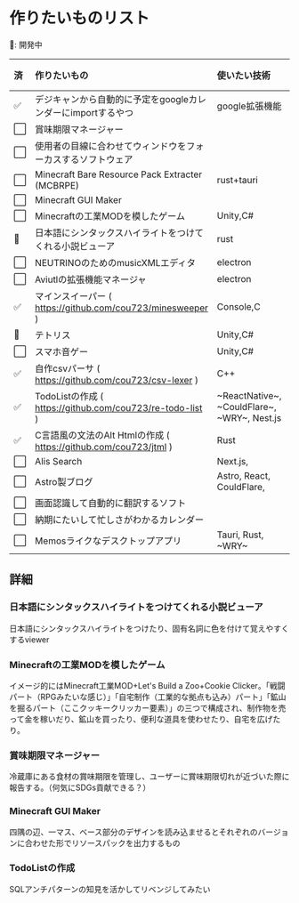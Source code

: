 # 作りたいものリスト

🚧: 開発中

| 済   | 作りたいもの                                                     | 使いたい技術                                | 追加日     | やる気 |
| :--- | :--------------------------------------------------------------- | :------------------------------------------ | :--------- | :----: |
| ✅    | デジキャンから自動的に予定をgoogleカレンダーにimportするやつ     | google拡張機能                              | 2022/12/11 |        |
| ⬜    | 賞味期限マネージャー                                             |                                             | 2022/07/02 | `----` |
| ⬜    | 使用者の目線に合わせてウィンドウをフォーカスするソフトウェア     |                                             | 2022/05/15 | `o---` |
| ⬜    | Minecraft Bare Resource Pack Extracter (MCBRPE)                  | rust+tauri                                  | 2022/02/05 | `----` |
| ⬜    | Minecraft GUI Maker                                              |                                             | 2022/02/05 | `----` |
| ⬜    | Minecraftの工業MODを模したゲーム                                 | Unity,C#                                    | 2021/11/27 | `o---` |
| 🚧    | 日本語にシンタックスハイライトをつけてくれる小説ビューア         | rust                                        | 2021/11/11 | `oo--` |
| ⬜    | NEUTRINOのためのmusicXMLエディタ                                 | electron                                    | 2021/06/29 | `----` |
| ⬜    | Aviutlの拡張機能マネージャ                                       | electron                                    | 2021/06/29 | `----` |
| ✅    | マインスイーパー ( https://github.com/cou723/minesweeper )       | Console,C                                   | 2020/11/22 |        |
| 🚧    | テトリス                                                         | Unity,C#                                    | 2020/09/19 | `oo--` |
| ⬜    | スマホ音ゲー                                                     | Unity,C#                                    | 2020/09/19 | `o---` |
| ✅    | 自作csvパーサ ( https://github.com/cou723/csv-lexer )            | C++                                         | 2020/09/19 |        |
| ✅    | TodoListの作成 ( https://github.com/cou723/re-todo-list )        | ~ReactNative~, ~CouldFlare~, ~WRY~, Nest.js | 2023/04/15 |        |
| ✅    | C言語風の文法のAlt Htmlの作成 ( https://github.com/cou723/jtml ) | Rust                                        | 2023/05/25 |        |
| ⬜    | Alis Search                                                      | Next.js,                                    | 2023/05/27 | `oo--` |
| ⬜    | Astro製ブログ                                                    | Astro, React, CouldFlare,                   | 2023/05/27 | `ooo-` |
| ⬜    | 画面認識して自動的に翻訳するソフト                               |                                             | 2023/05/29 | `o---` |
| ⬜    | 納期にたいして忙しさがわかるカレンダー                           |                                             | 2023/06/16 | `oooo` |
| ⬜    | Memosライクなデスクトップアプリ                                  | Tauri, Rust, ~WRY~                          | 2023/09/01 | `oooo` |


## 詳細
### 日本語にシンタックスハイライトをつけてくれる小説ビューア
日本語にシンタックスハイライトをつけたり、固有名詞に色を付けて覚えやすくするviewer
### Minecraftの工業MODを模したゲーム
イメージ的にはMinecraft工業MOD+Let's Build a Zoo+Cookie Clicker。「戦闘パート（RPGみたいな感じ）」「自宅制作（工業的な拠点も込み）パート」「鉱山を掘るパート（ここクッキークリッカー要素）」の三つで構成され、制作物を売って金を稼いだり、鉱山を買ったり、便利な道具を使わせたり、自宅を広げたり。

### 賞味期限マネージャー
冷蔵庫にある食材の賞味期限を管理し、ユーザーに賞味期限切れが近づいた際に報告する。（何気にSDGs貢献できる？）

### Minecraft GUI Maker
四隅の辺、一マス、ベース部分のデザインを読み込ませるとそれぞれのバージョンに合わせた形でリソースパックを出力するもの

### TodoListの作成
SQLアンチパターンの知見を活かしてリベンジしてみたい
